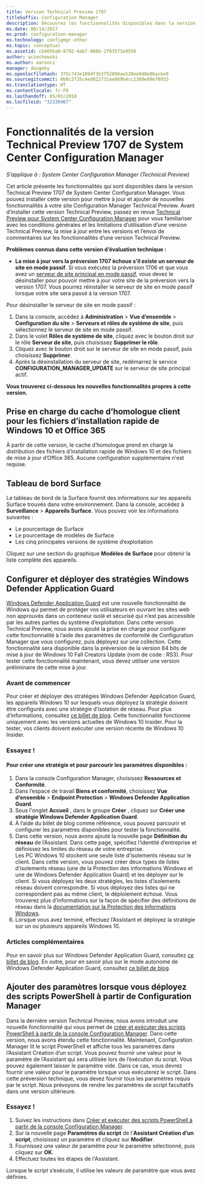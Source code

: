 ```yaml
---
title: Version Technical Preview 1707
titleSuffix: Configuration Manager
description: Découvrez les fonctionnalités disponibles dans la version Technical Preview 1707 de System Center Configuration Manager.
ms.date: 08/14/2017
ms.prod: configuration-manager
ms.technology: configmgr-other
ms.topic: conceptual
ms.assetid: cb405ba0-8792-4ab7-988b-2f835f3a9550
author: aczechowski
ms.author: aaroncz
manager: dougeby
ms.openlocfilehash: 375c743e1094f3b3f52090ae520ee9d8e86acbe0
ms.sourcegitcommit: 0b0c2735c4ed822731ae069b4cc1380e89e78933
ms.translationtype: HT
ms.contentlocale: fr-FR
ms.lasthandoff: 05/03/2018
ms.locfileid: "32336967"
---
```

# <a name="capabilities-in-technical-preview-1707-for-system-center-configuration-manager"></a>Fonctionnalités de la version Technical Preview 1707 de System Center Configuration Manager

*S’applique à : System Center Configuration Manager (Technical Preview)*

Cet article présente les fonctionnalités qui sont disponibles dans la version Technical Preview 1707 de System Center Configuration Manager. Vous pouvez installer cette version pour mettre à jour et ajouter de nouvelles fonctionnalités à votre site Configuration Manager Technical Preview. Avant d’installer cette version Technical Preview, passez en revue [Technical Preview pour System Center Configuration Manager](../../core/get-started/technical-preview.md) pour vous familiariser avec les conditions générales et les limitations d’utilisation d’une version Technical Preview, la mise à jour entre les versions et l’envoi de commentaires sur les fonctionnalités d’une version Technical Preview.     


<!--  Known Issues Template   
**Known Issues in this Technical Preview:**
-   **Issue Name**. Details
    Workaround details.
-->

**Problèmes connus dans cette version d’évaluation technique :**
-   **La mise à jour vers la préversion 1707 échoue s’il existe un serveur de site en mode passif**. Si vous exécutez la préversion 1706 et que vous avez un [serveur de site principal en mode passif](/sccm/core/get-started/capabilities-in-technical-preview-1706#site-server-role-high-availability), vous devez le désinstaller pour pouvoir mettre à jour votre site de la préversion vers la version 1707. Vous pourrez réinstaller le serveur de site en mode passif lorsque votre site sera passé à la version 1707.

  Pour désinstaller le serveur de site en mode passif :
  1. Dans la console, accédez à **Administration** > **Vue d’ensemble** > **Configuration du site** > **Serveurs et rôles de système de site**, puis sélectionnez le serveur de site en mode passif.
  2. Dans le volet **Rôles de système de site**, cliquez avec le bouton droit sur le rôle **Serveur de site**, puis choisissez **Supprimer le rôle**.
  3. Cliquez avec le bouton droit sur le serveur de site en mode passif, puis choisissez **Supprimer**.
  4. Après la désinstallation du serveur de site, redémarrez le service **CONFIGURATION_MANAGER_UPDATE** sur le serveur de site principal actif.



**Vous trouverez ci-dessous les nouvelles fonctionnalités propres à cette version.**  

<!--  Rough Section Template
##  FEATURE

### Procedure 1
### Try it out!  
 Try to complete the following tasks and then send us **Feedback** from the **Home** tab of the Ribbon to let us know how it worked:
 -  Task 1
 -  Task 2              
-->

## <a name="client-peer-cache-support-for-express-installation-files-for-windows-10-and-office-365"></a>Prise en charge du cache d’homologue client pour les fichiers d’installation rapide de Windows 10 et Office 365
<!-- 1352486 -->
À partir de cette version, le cache d’homologue prend en charge la distribution des fichiers d’installation rapide de Windows 10 et des fichiers de mise à jour d’Office 365. Aucune configuration supplémentaire n'est requise.

## <a name="surface-device-dashboard"></a>Tableau de bord Surface
<!--1355788-->
Le tableau de bord de la Surface fournit des informations sur les appareils Surface trouvés dans votre environnement. Dans la console, accédez à **Surveillance** > **Appareils Surface**. Vous pouvez voir les informations suivantes :
- Le pourcentage de Surface
- Le pourcentage de modèles de Surface
- Les cinq principales versions de système d’exploitation

Cliquez sur une section du graphique **Modèles de Surface** pour obtenir la liste complète des appareils.  

## <a name="configure-and-deploy-windows-defender-application-guard-policies"></a>Configurer et déployer des stratégies Windows Defender Application Guard
<!-- 1351960 -->

[Windows Defender Application Guard](https://blogs.windows.com/msedgedev/2016/09/27/application-guard-microsoft-edge/#XLxEbcpkuKcFebrw.97) est une nouvelle fonctionnalité de Windows qui permet de protéger vos utilisateurs en ouvrant les sites web non approuvés dans un conteneur isolé et sécurisé qui n’est pas accessible par les autres parties du système d’exploitation. Dans cette version Technical Preview, nous avons ajouté la prise en charge pour configurer cette fonctionnalité à l’aide des paramètres de conformité de Configuration Manager que vous configurez, puis déployez sur une collection. Cette fonctionnalité sera disponible dans la préversion de la version 64 bits de mise à jour de Windows 10 Fall Creators Update (nom de code : RS3). Pour tester cette fonctionnalité maintenant, vous devez utiliser une version préliminaire de cette mise à jour.

### <a name="before-you-start"></a>Avant de commencer

Pour créer et déployer des stratégies Windows Defender Application Guard, les appareils Windows 10 sur lesquels vous déployez la stratégie doivent être configurés avec une stratégie d’isolation de réseau. Pour plus d’informations, consultez [ce billet de blog](https://blogs.windows.com/msedgedev/2016/09/27/application-guard-microsoft-edge/#BmJGKPfSjHHzsMmI.97). Cette fonctionnalité fonctionne uniquement avec les versions actuelles de Windows 10 Insider. Pour la tester, vos clients doivent exécuter une version récente de Windows 10 Insider.

### <a name="try-it-out"></a>Essayez !

#### <a name="to-create-a-policy-and-to-browse-the-available-settings"></a>Pour créer une stratégie et pour parcourir les paramètres disponibles :

1. Dans la console Configuration Manager, choisissez **Ressources et Conformité**.
2. Dans l’espace de travail **Biens et conformité**, choisissez **Vue d’ensemble** > **Endpoint Protection** > **Windows Defender Application Guard**.
3. Sous l'onglet **Accueil** , dans le groupe **Créer** , cliquez sur **Créer une stratégie Windows Defender Application Guard**.
4. À l’aide du billet de blog comme référence, vous pouvez parcourir et configurer les paramètres disponibles pour tester la fonctionnalité.
5. Dans cette version, nous avons ajouté la nouvelle page **Définition du réseau** de l’Assistant. Dans cette page, spécifiez l’identité d’entreprise et définissez les limites du réseau de votre entreprise.<br>Les PC Windows 10 stockent une seule liste d’isolements réseau sur le client. Dans cette version, vous pouvez créer deux types de listes d’isolements réseau (une de la Protection des informations Windows et une de Windows Defender Application Guard) et les déployer sur le client. Si vous déployez les deux stratégies, les listes d’isolements réseau doivent correspondre. Si vous déployez des listes qui ne correspondent pas au même client, le déploiement échoue.
Vous trouverez plus d’informations sur la façon de spécifier des définitions de réseau dans la [documentation sur la Protection des informations Windows](https://docs.microsoft.com/windows/threat-protection/windows-information-protection/create-wip-policy-using-sccm).
6. Lorsque vous avez terminé, effectuez l’Assistant et déployez la stratégie sur un ou plusieurs appareils Windows 10.

### <a name="further-reading"></a>Articles complémentaires
Pour en savoir plus sur Windows Defender Application Guard, consultez [ce billet de blog](https://blogs.windows.com/msedgedev/2016/09/27/application-guard-microsoft-edge/#BmJGKPfSjHHzsMmI.97). En outre, pour en savoir plus sur le mode autonome de Windows Defender Application Guard, consultez [ce billet de blog](https://techcommunity.microsoft.com/t5/Windows-Insider-Program/Windows-Defender-Application-Guard-Standalone-mode/td-p/66903).

## <a name="add-parameters-when-you-deploy-powershell-scripts-from-configuration-manager"></a>Ajouter des paramètres lorsque vous déployez des scripts PowerShell à partir de Configuration Manager

<!-- 1236459 --->

Dans la dernière version Technical Preview, nous avons introduit une nouvelle fonctionnalité qui vous permet de [créer et exécuter des scripts PowerShell à partir de la console Configuration Manager](/sccm/core/get-started/capabilities-in-technical-preview-1706#create-and-run-powershell-scripts-from-the-configuration-manager-console).
Dans cette version, nous avons étendu cette fonctionnalité. Maintenant, Configuration Manager lit le script PowerShell et affiche tous les paramètres dans l’Assistant Création d’un script. Vous pouvez fournir une valeur pour le paramètre de l’Assistant qui sera utilisée lors de l’exécution du script. Vous pouvez également laisser le paramètre vide. Dans ce cas, vous devrez fournir une valeur pour le paramètre lorsque vous exécuterez le script.
Dans cette préversion technique, vous devez fournir tous les paramètres requis par le script. Nous prévoyons de rendre les paramètres de script facultatifs dans une version ultérieure.

### <a name="try-it-out"></a>Essayez !

1. Suivez les instructions dans [Créer et exécuter des scripts PowerShell à partir de la console Configuration Manager](/sccm/core/get-started/capabilities-in-technical-preview-1706#create-and-run-powershell-scripts-from-the-configuration-manager-console).
2. Sur la nouvelle page **Paramètres du script** de l’**Assistant Création d’un script**, choisissez un paramètre et cliquez sur **Modifier**.
3. Fournissez une valeur de paramètre pour le paramètre sélectionné, puis cliquez sur **OK**.
4. Effectuez toutes les étapes de l'Assistant.

Lorsque le script s’exécute, il utilise les valeurs de paramètre que vous avez définies.
